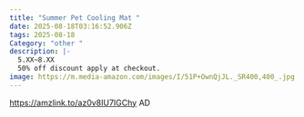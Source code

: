 ```yaml
---
title: "Summer Pet Cooling Mat "
date: 2025-08-18T03:16:52.906Z
tags: 2025-08-18
Category: "other "
description: |-
  5.XX~8.XX
  50% off discount apply at checkout.
image: https://m.media-amazon.com/images/I/51P+OwnQjJL._SR400,400_.jpg
---
```

https://amzlink.to/az0v8IU7IGChy   AD